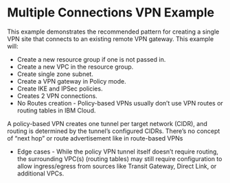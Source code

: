 
# Multiple Connections VPN Example

This example demonstrates the recommended pattern for creating a single VPN site
that connects to an existing remote VPN gateway. This example will:

- Create a new resource group if one is not passed in.
- Create a new VPC in the resource group.
- Create single zone subnet.
- Create a VPN gateway in Policy mode.
- Create IKE and IPSec policies.
- Creates 2 VPN connections.
- No Routes creation - Policy-based VPNs usually don’t use VPN routes or routing tables in IBM Cloud.

A policy-based VPN creates one tunnel per target network (CIDR), and routing is determined by the tunnel’s configured CIDRs. There’s no concept of “next hop” or route advertisement like in route-based VPNs

- Edge cases - While the policy VPN tunnel itself doesn’t require routing, the surrounding VPC(s) (routing tables) may still require configuration to allow ingress/egress from sources like Transit Gateway, Direct Link, or additional VPCs.
